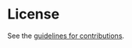 # License

See the
[guidelines for contributions](https://github.com/yaroslavros/tls-ech-keylog/blob//CONTRIBUTING.md).
